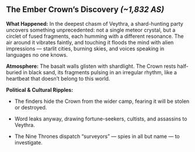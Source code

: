 ## **The Ember Crown’s Discovery** _(~1,832 AS)_

**What Happened:** In the deepest chasm of Veythra, a shard-hunting party uncovers something unprecedented: not a single meteor crystal, but a circlet of fused fragments, each humming with a different resonance. The air around it vibrates faintly, and touching it floods the mind with alien impressions — starlit cities, burning skies, and voices speaking in languages no one knows.

**Atmosphere:** The basalt walls glisten with shardlight. The Crown rests half-buried in black sand, its fragments pulsing in an irregular rhythm, like a heartbeat that doesn’t belong to this world.

**Political & Cultural Ripples:**

- The finders hide the Crown from the wider camp, fearing it will be stolen or destroyed.
    
- Word leaks anyway, drawing fortune-seekers, cultists, and assassins to Veythra.
    
- The Nine Thrones dispatch “surveyors” — spies in all but name — to investigate.